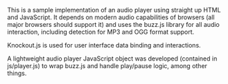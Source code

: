 This is a sample implementation of an audio player using straight up
HTML and JavaScript. It depends on modern audio capabilities of 
browsers (all major browsers should support it) and uses the buzz.js
library for all audio interaction, including detection for MP3
and OGG format support.

Knockout.js is used for user interface data binding and interactions.

A lightweight audio player JavaScript object was developed (contained
in js/player.js) to wrap buzz.js and handle play/pause logic, among
other things.


